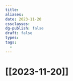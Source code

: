 ```yaml
---
title: 
aliases: 
date: 2023-11-20
cssclasses: 
dg-publish: false
draft: false
types: 
tags: 
  - 
---
```

# [[2023-11-20]]


